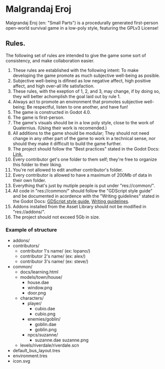 # Malgrandaj Eroj
Malgrandaj Eroj (en: "Small Parts") is a procedurally generated first-person open-world survival game in a low-poly style, featuring the GPLv3 License!

## Rules.

The following set of rules are intended to give the game some sort of consistency, and make collaboration easier.
1. These rules are established with the following intent: To make developing the game promote as much subjective well-being as posible.
2. Subjective well-being is difined as low negative affect, high positive affect, and high over-all life satisfaction.
3. These rules, with the exeption of 1, 2, and 3, may change, if by doing so, they will better achomplish the goal laid out by rule 1.
4. Always act to promote an environment that promotes subjective well-being; Be respectful, listen to one another, and have fun!
5. The game is constructed in Godot 4.0.
6. The game is first-person.
7. The game's visuals should be in a low poly style, close to the work of Quaternius. (Using their work is recomended.)
8. All additions to the game should be modular; They should not need change in any other part of the game to work in a technical sense, nor should they make it difficult to build the game further.
9. The project should follow the "Best practices" stated in the Godot Docs: [Link.](https://docs.godotengine.org/en/stable/tutorials/best_practices/index.html)
10. Every contributor get's one folder to them self; they're free to organize this folder to their liking.
11. You're not allowed to edit another contributor's folder.
12. Every contributor is allowed to have a maximum of 200Mb of data in their own folder.
13. Everything that's just by mutiple people is put under "res://common/".
14. All code in "res://common/" should follow the "GDScript style guide" and be documented in acordence with the "Writing guidelines" stated in the Godot Docs: [GDScript style guide](https://docs.godotengine.org/en/stable/tutorials/scripting/gdscript/gdscript_styleguide.html), [Writing guidelines](https://docs.godotengine.org/en/stable/contributing/documentation/docs_writing_guidelines.html).
15. Addons installed from the Asset Library should not be modified in "res://addons/".
16. The project should not exceed 5Gb in size.

### Example of structure
* addons/
* contributors/
	* contributor 1's name/ (ex: lopano/)
	* contributor 2's name/ (ex: alex/)
	* contributor 3's name/ (ex: steve/)
* common/
	* docs/learning.html
	* models/town/house/
		* house.dae
		* window.png
		* door.png
	* characters/
		* player/
			* cubio.dae
			* cubio.png
		* enemies/goblin/
			* goblin.dae
			* goblin.png
		* npcs/suzanne/
			* suzanne.dae
			suzanne.png
	* levels/riverdale/riverdale.scn
* default_bus_layout.tres
* environment.tres
* icon.svg
